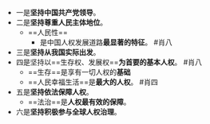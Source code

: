 - 一是**坚持中国共产党领导**。
- 二是**坚持尊重人民主体地位**。
	- ==人民性==
		- 是中国人权发展道路**最显著的特征**。 #肖八 
- 三是**坚持从我国实际出发**。
- 四是坚持以==生存权、发展权==**为首要的基本人权**。 #肖八
	- ==生存==是享有一切人权的**基础**
	- ==人民幸福生活==是**最大的人权**。 #肖四
- 五是**坚持依法保障人权**。
	- ==法治==是**人权最有效的保障**。 
- 六是**坚持积极参与全球人权治理**。
